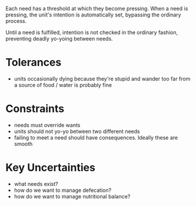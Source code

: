 Each need has a threshold at which they become pressing. When a need is pressing, the unit's intention is automatically set, bypassing the ordinary process.

Until a need is fulfilled, intention is not checked in the ordinary fashion, preventing deadly yo-yoing between needs.

# Tolerances

- units occasionally dying because they're stupid and wander too far from a source of food / water is probably fine

# Constraints

- needs must override wants
- units should not yo-yo between two different needs
- failing to meet a need should have consequences. Ideally these are smooth

# Key Uncertainties

- what needs exist?
- how do we want to manage defecation?
- how do we want to manage nutritional balance?
